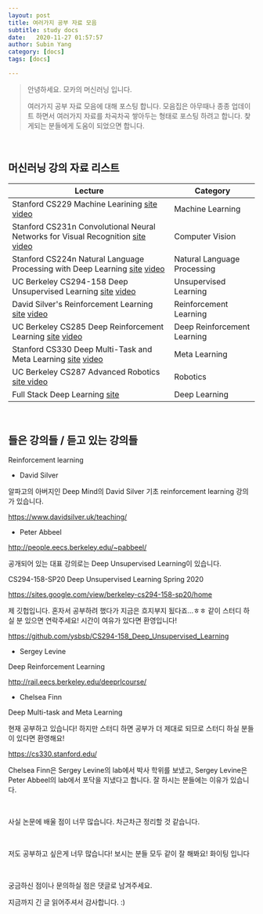```yaml
---
layout: post
title: 여러가지 공부 자료 모음
subtitle: study docs
date:   2020-11-27 01:57:57
author: Subin Yang
category: [docs]
tags: [docs]

---
```






> 안녕하세요. 모카의 머신러닝 입니다.
>
> 여러가지 공부 자료 모음에 대해 포스팅 합니다. 모음집은 아무때나 종종 업데이트 하면서 여러가지 자료를 차곡차곡 쌓아두는 형태로 포스팅 하려고 합니다. 찾게되는 분들에게 도움이 되었으면 합니다.

<br>





<h2>머신러닝 강의 자료 리스트</h2>

| Lecture                                                      | Category                    |
| ------------------------------------------------------------ | --------------------------- |
| Stanford CS229 Machine Learining  [site](http://cs229.stanford.edu/)  [video](https://www.youtube.com/watch?v=jGwO_UgTS7I) | Machine Learning            |
| Stanford CS231n Convolutional Neural Networks for Visual Recognition  [site](http://cs231n.stanford.edu/)  [video](https://www.youtube.com/watch?v=vT1JzLTH4G4) | Computer  Vision            |
| Stanford CS224n Natural Language Processing with Deep Learning  [site](http://web.stanford.edu/class/cs224n/)  [video](https://www.youtube.com/watch?v=8rXD5-xhemo) | Natural Language Processing |
| UC Berkeley CS294-158 Deep Unsupervised Learning  [site](https://sites.google.com/view/berkeley-cs294-158-sp20/home)  [video](https://www.youtube.com/watch?v=V9Roouqfu-M&feature=youtu.be) | Unsupervised Learning       |
| David Silver's Reinforcement Learning  [site](https://www.davidsilver.uk/teaching/)  [video](https://www.youtube.com/watch?v=2pWv7GOvuf0) | Reinforcement Learning      |
| UC Berkeley CS285 Deep Reinforcement Learning  [site](http://rail.eecs.berkeley.edu/deeprlcourse/)  [video](https://www.youtube.com/playlist?list=PL_iWQOsE6TfURIIhCrlt-wj9ByIVpbfGc) | Deep Reinforcement Learning |
| Stanford CS330 Deep Multi-Task and Meta Learning  [site](https://cs330.stanford.edu/)  [video](https://www.youtube.com/playlist?list=PLoROMvodv4rMC6zfYmnD7UG3LVvwaITY5) | Meta Learning               |
| UC Berkeley CS287 Advanced Robotics  [site ](https://people.eecs.berkeley.edu/~pabbeel/cs287-fa19/)  [video](https://www.youtube.com/watch?v=xWPViQ6LI-Q) | Robotics                    |
| Full Stack Deep Learning  [site](https://fullstackdeeplearning.com/) | Deep Learning               |



<br>



<h2>들은 강의들 / 듣고 있는 강의들</h2>

Reinforcement learning

- David Silver

알파고의 아버지인 Deep Mind의 David Silver 기초 reinforcement learning 강의가 있습니다.

https://www.davidsilver.uk/teaching/

- Peter Abbeel

http://people.eecs.berkeley.edu/~pabbeel/

공개되어 있는 대표 강의로는 Deep Unsupervised Learning이 있습니다. 

CS294-158-SP20 Deep Unsupervised Learning Spring 2020

https://sites.google.com/view/berkeley-cs294-158-sp20/home

제 깃헙입니다. 혼자서 공부하려 했다가 지금은 흐지부지 됬다죠...ㅎㅎ 같이 스터디 하실 분 있으면 연락주세요! 시간이 여유가 있다면 환영입니다!

https://github.com/ysbsb/CS294-158_Deep_Unsupervised_Learning

- Sergey Levine

Deep Reinforcement Learning

http://rail.eecs.berkeley.edu/deeprlcourse/

- Chelsea Finn

Deep Multi-task and Meta Learning

현재 공부하고 있습니다! 하지만 스터디 하면 공부가 더 제대로 되므로 스터디 하실 분들이 있다면 환영해요! 

https://cs330.stanford.edu/

Chelsea Finn은 Sergey Levine의 lab에서 박사 학위를 보냈고, Sergey Levine은 Peter Abbeel의 lab에서 포닥을 지냈다고 합니다. 잘 하시는 분들에는 이유가 있습니다. 



<br>

사실 논문에 배울 점이 너무 많습니다. 차근차근 정리할 것 같습니다.



<br>

저도 공부하고 싶은게 너무 많습니다! 보시는 분들 모두 같이 잘 해봐요! 화이팅 입니다



<br>



궁금하신 점이나 문의하실 점은 댓글로 남겨주세요. 

지금까지 긴 글 읽어주셔서 감사합니다. :) 